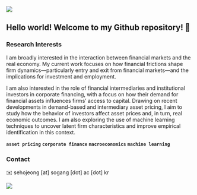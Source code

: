 <img src="https://capsule-render.vercel.app/api?type=waving&color=gradient&customColorList=2&height=100&section=header" />

## Hello world! Welcome to my Github repository! 👋

### Research Interests

I am broadly interested in the interaction between financial markets and the real economy. My current work focuses on how financial frictions shape firm dynamics—particularly entry and exit from financial markets—and the implications for investment and employment. 

I am also interested in the role of financial intermediaries and institutional investors in corporate financing, with a focus on how their demand for financial assets influences firms’ access to capital. Drawing on recent developments in demand-based and intermediary asset pricing, I aim to study how the behavior of investors affect asset prices and, in turn, real economic outcomes. I am also exploring the use of machine learning techniques to uncover latent firm characteristics and improve empirical identification in this context.

**`asset pricing`** **`corporate finance`** **`macroeconomics`** **`machine learning`**

### Contact

✉️ sehojeong [at] sogang [dot] ac [dot] kr

<img src="https://capsule-render.vercel.app/api?type=waving&color=gradient&customColorList=2&height=100&section=footer" />
